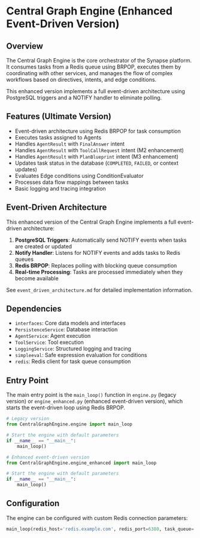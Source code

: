 # Central Graph Engine (Enhanced Event-Driven Version)

## Overview

The Central Graph Engine is the core orchestrator of the Synapse platform. It consumes tasks from a Redis queue using BRPOP, executes them by coordinating with other services, and manages the flow of complex workflows based on directives, intents, and edge conditions.

This enhanced version implements a full event-driven architecture using PostgreSQL triggers and a NOTIFY handler to eliminate polling.

## Features (Ultimate Version)

- Event-driven architecture using Redis BRPOP for task consumption
- Executes tasks assigned to Agents
- Handles `AgentResult` with `FinalAnswer` intent
- Handles `AgentResult` with `ToolCallRequest` intent (M2 enhancement)
- Handles `AgentResult` with `PlanBlueprint` intent (M3 enhancement)
- Updates task status in the database (`COMPLETED`, `FAILED`, or context updates)
- Evaluates Edge conditions using ConditionEvaluator
- Processes data flow mappings between tasks
- Basic logging and tracing integration

## Event-Driven Architecture

This enhanced version of the Central Graph Engine implements a full event-driven architecture:

1. **PostgreSQL Triggers**: Automatically send NOTIFY events when tasks are created or updated
2. **Notify Handler**: Listens for NOTIFY events and adds tasks to Redis queues
3. **Redis BRPOP**: Replaces polling with blocking queue consumption
4. **Real-time Processing**: Tasks are processed immediately when they become available

See `event_driven_architecture.md` for detailed implementation information.

## Dependencies

- `interfaces`: Core data models and interfaces
- `PersistenceService`: Database interaction
- `AgentService`: Agent execution
- `ToolService`: Tool execution
- `LoggingService`: Structured logging and tracing
- `simpleeval`: Safe expression evaluation for conditions
- `redis`: Redis client for task queue consumption

## Entry Point

The main entry point is the `main_loop()` function in `engine.py` (legacy version) or `engine_enhanced.py` (enhanced event-driven version), which starts the event-driven loop using Redis BRPOP.

```python
# Legacy version
from CentralGraphEngine.engine import main_loop

# Start the engine with default parameters
if __name__ == "__main__":
    main_loop()
```

```python
# Enhanced event-driven version
from CentralGraphEngine.engine_enhanced import main_loop

# Start the engine with default parameters
if __name__ == "__main__":
    main_loop()
```

## Configuration

The engine can be configured with custom Redis connection parameters:

```python
main_loop(redis_host='redis.example.com', redis_port=6380, task_queue='synapse_tasks')
```